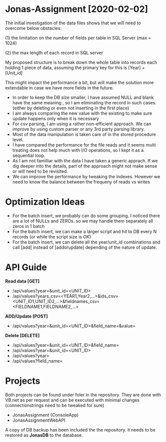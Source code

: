 # Jonas-Assignment [2020-02-02]

The initial investigation of the data files shows that we will need to overcome below obstacles:

(1) the limitation on the number of fields per table in SQL Server (max = 1024)

(2) the max length of each record in SQL server  

 
My proposed structure is to break down the whole table into records each holding 1 piece of data, assuming the primary key for this is [Year] + [Unit_id]

This might impact the performance a bit, but will make the solution more extendable in case we have more fields in the future.


* In order to keep the DB size smaller, I have assumed NULL and blank have the same meaning , so I am eliminating the record in such cases. (either by deleting or even not inserting in the first place)
* I am always comparing the new value with the existing to make sure update happens only when it is necessary
* For csv parsing, I am using a rather non-efficient approach. We can improve by using custom parser or any 3rd party parsing library.
* Most of the data manipulation is taken care of in the stored procedure level.
* I have compared the performance for the file reads and it seems multi treating does not help much with I/O  operations, so I kept it as a sequential loop.
* As I am not familliar with the data I have taken a generic apprach. If we dig deeper into the details, part of the approach might not make sense or will need to be revisited.
* We can improve the performance by tweaking the indexes. However we need to know the balance between the frequeny of reads vs writes


# Optimization Ideas
  * For the batch insert, we probably can do some grouping. I noticed there are a lot of NULLs and ZEROs. so we may handle them separately all zeros in 1 batch
  * For the batch insert, we can make a larger script and hit to DB every N records (or while the script size is OK)
  * For the batch insert, we can delete all the year/unit_id combinations and call [add] instead of [addorupdate] depending of the nature of update.


# API Guide 

**Read data [GET]**

* /api/values?year=<YEAR>&unit_id=<UNIT_ID>
* /api/values?years_csv=<YEAR1,Year2,...>&ids_csv=<UNIT_ID1,UNIT_ID2,...>&fieldnames_csv=<FIELDNAME1,FIELDNAME2,...>

**ADD/Update  [POST]**

* /api/values?year=<YEAR>&unit_id=<UNIT_ID>&field_name=<FIELDNAME>&value=<VALUE>

**Delete  [DELETE]**

* /api/values?year=<YEAR>&unit_id=<UNIT_ID>&field_name=<FIELDNAME>
* /api/values?year=<YEAR>&unit_id=<UNIT_ID>
* /api/values?year=<YEAR>
* /api/values?field_name=<FIELDNAME>

# Projects 

Both projects can be found under <APP> foler in the repository. They are done with VB.net as per request and can be executed with minimal changes
(connectionstrings need to be tweaked for sure)

* JonasAssignment (ConsoleApp) 
* JonasAssignmentWebAPI

A copy of DB backup has been included the the repository. it needs to be restored as **JonasDB** to the database.



 



